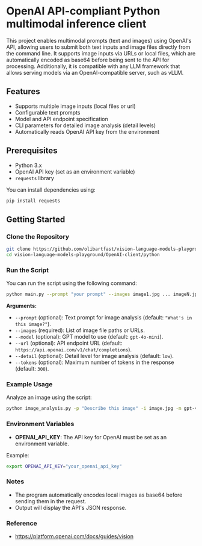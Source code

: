 # OpenAI API-compliant Python multimodal inference client

This project enables multimodal prompts (text and images) using OpenAI's API, allowing users to submit both text inputs and image files directly from the command line. It supports image inputs via URLs or local files, which are automatically encoded as base64 before being sent to the API for processing. Additionally, it is compatible with any LLM framework that allows serving models via an OpenAI-compatible server, such as vLLM.

## Features

- Supports multiple image inputs (local files or url)
- Configurable text prompts
- Model and API endpoint specification
- CLI parameters for detailed image analysis (detail levels)
- Automatically reads OpenAI API key from the environment

## Prerequisites

- Python 3.x
- OpenAI API key (set as an environment variable)
- `requests` library

You can install dependencies using:

```bash
pip install requests
```

## Getting Started

### Clone the Repository

```bash
git clone https://github.com/olibartfast/vision-language-models-playground.git
cd vision-language-models-playground/OpenAI-client/python
```


### Run the Script

You can run the script using the following command:

```bash
python main.py --prompt "your prompt" --images image1.jpg ... imageN.jp  --model openai_model_name --tokens max_token_output
```

**Arguments:**

- `--prompt` (optional): Text prompt for image analysis (default: `"What's in this image?"`).
- `--images` (required): List of image file paths or URLs.
- `--model` (optional): GPT model to use (default: `gpt-4o-mini`).
- `--url` (optional): API endpoint URL (default: `https://api.openai.com/v1/chat/completions`).
- `--detail` (optional): Detail level for image analysis (default: `low`).
- `--tokens` (optional): Maximum number of tokens in the response (default: `300`).

### Example Usage

Analyze an image using the script:

```bash
python image_analysis.py -p "Describe this image" -i image.jpg -m gpt-4o-mini -t 300
```

### Environment Variables

- **OPENAI_API_KEY**: The API key for OpenAI must be set as an environment variable.

Example:
```bash
export OPENAI_API_KEY="your_openai_api_key"
```

### Notes

- The program automatically encodes local images as base64 before sending them in the request.
- Output will display the API's JSON response.


### Reference
* https://platform.openai.com/docs/guides/vision

